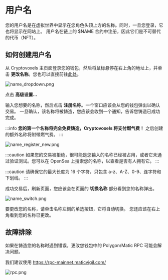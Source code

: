 # 用户名

您的用户名是在虚拟世界中显示在您角色头顶上方的名称。同时，一旦您登录，它也将显示在网站上。
用户名在链上的 $NAME 合约中注册，因此它们是不可替代的代币（NFT）。

## 如何创建用户名

从 Cryptovoxels 主页面登录您的钱包，然后将鼠标悬停在右上角的地址上，并单击 **更改名称**。您也可以直接前往[此处](https://www.cryptovoxels.com/account/names)。

![name_dropdown.png](/username/name_dropdown.png)

点击 **高级设置...**

输入您想要的名称，然后点击 **注册名称**。一个窗口应该会从您的钱包弹出以确认交易。
一旦确认，该名称将被铸造，您应该会收到一个通知，告诉您铸造已成功完成。

:::info
**您的第一个名称将完全免费铸造，Cryptovoxels 将支付燃气费！** 之后创建的额外名称将附带燃气费。
:::

![name_register_new.png](/username/name_register_new.png)

:::caution
如果您的交易被拒绝，很可能是您输入的名称已经被占用，或者它未通过验证测试。您可以在 OpenSea 上搜索您的名称，以查看是否有人拥有它。
:::

:::caution
请确保它的最大长度为 16 个字符，只包含 a-z、A-Z、0-9、连字符和下划线。
:::

成功交易后，刷新页面，您应该会在页面的 **切换名称** 部分看到您的名称弹出。

![name_switch.png](/username/name_switch.png)

要更改您的名称，请单击名称左侧的单选按钮，它将自动切换。
您还应该在右上角看到您的名称已更改。

## 故障排除

如果在铸造您的名称时遇到错误，更改您钱包中的 Polygon/Matic RPC 可能会解决问题。

我们建议使用 https://rpc-mainnet.maticvigil.com/

![rpc.png](/createawearable/rpc.png)